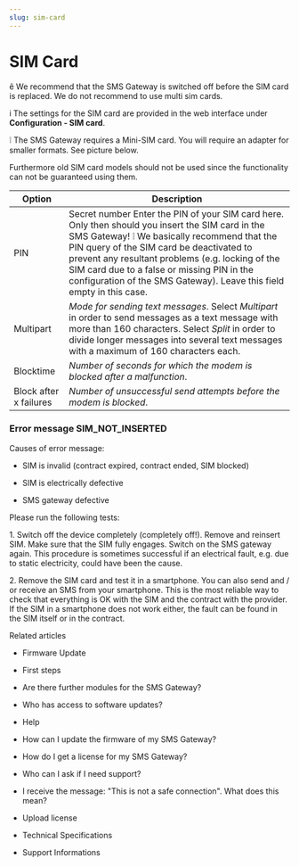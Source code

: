 ```yaml
---
slug: sim-card
---
```


# SIM Card

ê We recommend that the SMS Gateway is switched off before the SIM card is
replaced. We do not recommend to use multi sim cards.

i The settings for the SIM card are provided in the web interface under
**Configuration - SIM card**.

❕ The SMS Gateway requires a Mini-SIM card. You will require an adapter for
smaller formats. See picture below.

Furthermore old SIM card models should not be used since the functionality can
not be guaranteed using them.

Option | Description  
---|---  
PIN |  Secret number Enter the PIN of your SIM card here. Only then should you insert the SIM card in the SMS Gateway! ❕ We basically recommend that the PIN query of the SIM card be deactivated to prevent any resultant problems (e.g. locking of the SIM card due to a false or missing PIN in the configuration of the SMS Gateway). Leave this field empty in this case.  
Multipart |  _Mode for sending text messages_. Select _Multipart_ in order to send messages as a text message with more than 160 characters. Select _Split_ in order to divide longer messages into several text messages with a maximum of 160 characters each.  
Blocktime | _Number of seconds for which the modem is blocked after a malfunction_.  
Block after x failures  | _Number of unsuccessful send attempts before the modem is blocked_.  
  
### Error message SIM_NOT_INSERTED

Causes of error message:

  * SIM is invalid (contract expired, contract ended, SIM blocked)

  * SIM is electrically defective

  * SMS gateway defective

Please run the following tests:

1\. Switch off the device completely (completely off!). Remove and reinsert
SIM. Make sure that the SIM fully engages. Switch on the SMS gateway again.
This procedure is sometimes successful if an electrical fault, e.g. due to
static electricity, could have been the cause.

2\. Remove the SIM card and test it in a smartphone. You can also send and /
or receive an SMS from your smartphone. This is the most reliable way to check
that everything is OK with the SIM and the contract with the provider. If the
SIM in a smartphone does not work either, the fault can be found in the SIM
itself or in the contract.

Related articles

  * Firmware Update

  * First steps 

  * Are there further modules for the SMS Gateway?
  * Who has access to software updates?

  * Help

  * How can I update the firmware of my SMS Gateway?

  * How do I get a license for my SMS Gateway?

  * Who can I ask if I need support?

  * I receive the message: "This is not a safe connection". What does this mean?

  * Upload license

  * Technical Specifications
  * Support Informations

